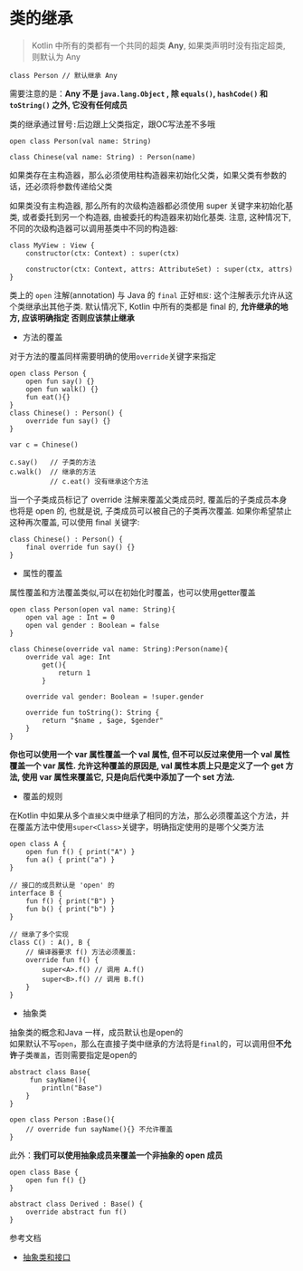 # 类的继承

> Kotlin 中所有的类都有一个共同的超类 **Any**, 如果类声明时没有指定超类, 则默认为 Any

```
class Person // 默认继承 Any
```

需要注意的是：**Any 不是 `java.lang.Object` , 除 `equals()`, `hashCode()` 和 `toString()` 之外, 它没有任何成员**

类的继承通过冒号`:`后边跟上父类指定，跟OC写法差不多哦  

```
open class Person(val name: String)

class Chinese(val name: String) : Person(name)
```

如果类存在主构造器，那么必须使用柱构造器来初始化父类，如果父类有参数的话，还必须将参数传递给父类  

如果类没有主构造器, 那么所有的次级构造器都必须使用 super 关键字来初始化基类, 或者委托到另一个构造器, 由被委托的构造器来初始化基类. 注意, 这种情况下, 不同的次级构造器可以调用基类中不同的构造器:

```
class MyView : View {
    constructor(ctx: Context) : super(ctx)

    constructor(ctx: Context, attrs: AttributeSet) : super(ctx, attrs)
}
```

类上的 `open` 注解(annotation) 与 Java 的 `final` 正好`相反`: 这个注解表示允许从这个类继承出其他子类. 默认情况下, Kotlin 中所有的类都是 final 的, **允许继承的地方, 应该明确指定 否则应该禁止继承**

- 方法的覆盖

对于方法的覆盖同样需要明确的使用`override`关键字来指定

```
open class Person {
    open fun say() {}
    open fun walk() {}
    fun eat(){}
}
class Chinese() : Person() {
    override fun say() {}
}

var c = Chinese()

c.say()   // 子类的方法
c.walk()  // 继承的方法
          // c.eat() 没有继承这个方法
```

当一个子类成员标记了 override 注解来覆盖父类成员时, 覆盖后的子类成员本身也将是 open 的, 也就是说, 子类成员可以被自己的子类再次覆盖. 如果你希望禁止这种再次覆盖, 可以使用 final 关键字:

```
class Chinese() : Person() {
    final override fun say() {}
}
```

- 属性的覆盖

属性覆盖和方法覆盖类似,可以在初始化时覆盖，也可以使用getter覆盖

```
open class Person(open val name: String){
    open val age : Int = 0
    open val gender : Boolean = false
}

class Chinese(override val name: String):Person(name){
    override val age: Int
        get(){
            return 1
        }

    override val gender: Boolean = !super.gender

    override fun toString(): String {
        return "$name , $age, $gender"
    }
}
```

**你也可以使用一个 var 属性覆盖一个 val 属性, 但不可以反过来使用一个 val 属性覆盖一个 var 属性. 允许这种覆盖的原因是, val 属性本质上只是定义了一个 get 方法, 使用 var 属性来覆盖它, 只是向后代类中添加了一个 set 方法.**

- 覆盖的规则

在Kotlin 中如果从多个`直接父类`中继承了相同的方法，那么必须覆盖这个方法，并在覆盖方法中使用`super<Class>`关键字，明确指定使用的是哪个父类方法  

```
open class A {
    open fun f() { print("A") }
    fun a() { print("a") }
}

// 接口的成员默认是 'open' 的
interface B {
    fun f() { print("B") } 
    fun b() { print("b") }
}

// 继承了多个实现
class C() : A(), B {
    // 编译器要求 f() 方法必须覆盖:
    override fun f() {
        super<A>.f() // 调用 A.f()
        super<B>.f() // 调用 B.f()
    }
}
```

- 抽象类

抽象类的概念和Java 一样，成员默认也是open的  
如果默认不写`open`，那么在直接子类中继承的方法将是`final`的，可以调用但**不允许**子类`覆盖`，否则需要指定是open的  

```
abstract class Base{
     fun sayName(){
        println("Base")
    }
}

open class Person :Base(){
    // override fun sayName(){} 不允许覆盖
}
```

此外：**我们可以使用抽象成员来覆盖一个非抽象的 open 成员**

```
open class Base {
    open fun f() {}
}

abstract class Derived : Base() {
    override abstract fun f()
}
```

参考文档

- [抽象类和接口](http://blog.csdn.net/io_field/article/details/52860971)